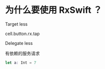 # 为什么要使用 RxSwift ？



Target less

cell.button.rx.tap



Delegate less

有依赖的服务请求





```swift
let a: Int = 7
```



